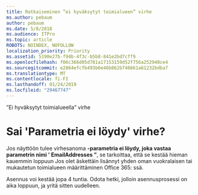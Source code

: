 ```yaml
---
title: Ratkaiseminen ”ei hyväksytyt toimialueen” virhe
ms.author: pebaum
author: pebaum
ms.date: 5/8/2018
ms.audience: ITPro
ms.topic: article
ROBOTS: NOINDEX, NOFOLLOW
localization_priority: Priority
ms.assetid: 5190e27b-f94b-4f3c-b5b8-841e2bd7cff9
ms.openlocfilehash: f06c366d05d781a17153159d52f756a252940ce4
ms.sourcegitcommit: e2864efcfb493b6e46b662b746661a61232bdba7
ms.translationtype: MT
ms.contentlocale: fi-FI
ms.lasthandoff: 01/24/2019
ms.locfileid: "29467747"
---
```

”Ei hyväksytyt toimialueella” virhe

# <a name="got-a-parameter-cannot-be-found-error"></a>Sai 'Parametria ei löydy' virhe?

Jos näyttöön tulee virhesanoma **-parametria ei löydy, joka vastaa parametrin nimi ' EmailAddresses ”**, se tarkoittaa, että se kestää hieman kauemmin loppuun Jos olet äskettäin lisännyt yhden oman vuokralaisen tai mukautetun toimialueen määrittäminen Office 365: ssä. 
  
Asennus voi kestää jopa 4 tuntia. Odota hetki, jolloin asennusprosessi on aika loppuun, ja yritä sitten uudelleen.
  

